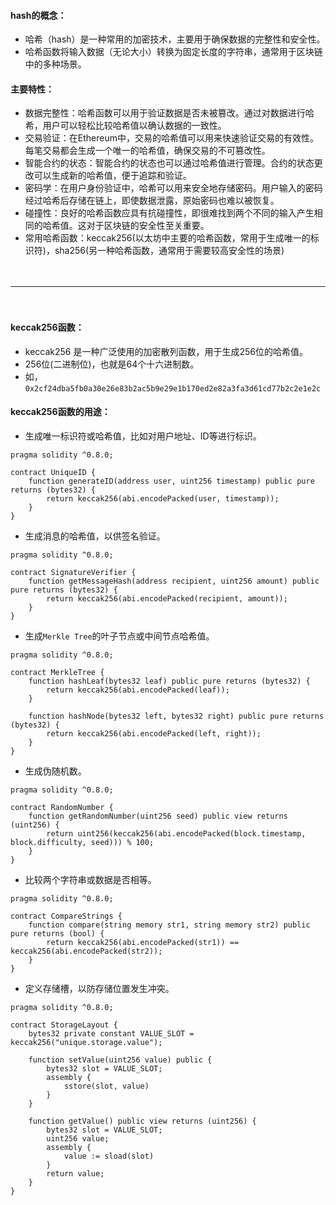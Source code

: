 
#### hash的概念：
- 哈希（hash）是一种常用的加密技术，主要用于确保数据的完整性和安全性。
- 哈希函数将输入数据（无论大小）转换为固定长度的字符串，通常用于区块链中的多种场景。

#### 主要特性：
- 数据完整性：哈希函数可以用于验证数据是否未被篡改。通过对数据进行哈希，用户可以轻松比较哈希值以确认数据的一致性。
- 交易验证：在Ethereum中，交易的哈希值可以用来快速验证交易的有效性。每笔交易都会生成一个唯一的哈希值，确保交易的不可篡改性。
- 智能合约的状态：智能合约的状态也可以通过哈希值进行管理。合约的状态更改可以生成新的哈希值，便于追踪和验证。    
- 密码学：在用户身份验证中，哈希可以用来安全地存储密码。用户输入的密码经过哈希后存储在链上，即使数据泄露，原始密码也难以被恢复。
- 碰撞性：良好的哈希函数应具有抗碰撞性，即很难找到两个不同的输入产生相同的哈希值。这对于区块链的安全性至关重要。
- 常用哈希函数：keccak256(以太坊中主要的哈希函数，常用于生成唯一的标识符)，sha256(另一种哈希函数，通常用于需要较高安全性的场景)

　

------------------------------------------------------------------------------------

　

#### keccak256函数：
- keccak256 是一种广泛使用的加密散列函数，用于生成256位的哈希值。
- 256位(二进制位)，也就是64个十六进制数。
- 如，```0x2cf24dba5fb0a30e26e83b2ac5b9e29e1b170ed2e82a3fa3d61cd77b2c2e1e2c```

#### keccak256函数的用途：
- 生成唯一标识符或哈希值，比如对用户地址、ID等进行标识。
```
pragma solidity ^0.8.0;

contract UniqueID {
    function generateID(address user, uint256 timestamp) public pure returns (bytes32) {
        return keccak256(abi.encodePacked(user, timestamp));        
    }
}
```
- 生成消息的哈希值，以供签名验证。
```
pragma solidity ^0.8.0;

contract SignatureVerifier {
    function getMessageHash(address recipient, uint256 amount) public pure returns (bytes32) {
        return keccak256(abi.encodePacked(recipient, amount));
    }
}
```
- 生成```Merkle Tree```的叶子节点或中间节点哈希值。
```
pragma solidity ^0.8.0;

contract MerkleTree {
    function hashLeaf(bytes32 leaf) public pure returns (bytes32) {
        return keccak256(abi.encodePacked(leaf));
    }
    
    function hashNode(bytes32 left, bytes32 right) public pure returns (bytes32) {
        return keccak256(abi.encodePacked(left, right));
    }
}
```
- 生成伪随机数。
```
pragma solidity ^0.8.0;

contract RandomNumber {
    function getRandomNumber(uint256 seed) public view returns (uint256) {
        return uint256(keccak256(abi.encodePacked(block.timestamp, block.difficulty, seed))) % 100;
    }
}
```
- 比较两个字符串或数据是否相等。
```
pragma solidity ^0.8.0;

contract CompareStrings {
    function compare(string memory str1, string memory str2) public pure returns (bool) {
        return keccak256(abi.encodePacked(str1)) == keccak256(abi.encodePacked(str2));
    }
}
```
- 定义存储槽，以防存储位置发生冲突。
```
pragma solidity ^0.8.0;

contract StorageLayout {
    bytes32 private constant VALUE_SLOT = keccak256("unique.storage.value");

    function setValue(uint256 value) public {
        bytes32 slot = VALUE_SLOT;
        assembly {
            sstore(slot, value)
        }
    }

    function getValue() public view returns (uint256) {
        bytes32 slot = VALUE_SLOT;
        uint256 value;
        assembly {
            value := sload(slot)
        }
        return value;
    }
}

```



